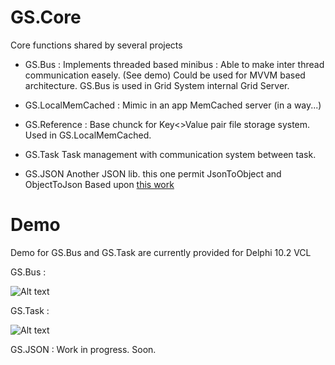 # GS.Core
  Core functions shared by several projects 

- GS.Bus : 
  Implements threaded based minibus : Able to make inter thread communication easely. (See demo)
  Could be used for MVVM based architecture. GS.Bus is used in Grid System internal Grid Server.

- GS.LocalMemCached : 
  Mimic in an app MemCached server (in a way...)

- GS.Reference : 
  Base chunck for Key<>Value pair file storage system. Used in GS.LocalMemCached.
  
- GS.Task
  Task management with communication system between task.
  
- GS.JSON
  Another JSON lib. this one permit JsonToObject and ObjectToJson
  Based upon [this work](https://github.com/rilyu/json4delphi) 

# Demo

  Demo for GS.Bus and GS.Task are currently provided for Delphi 10.2 VCL
  
  GS.Bus : 
  
  ![Alt text](/../master/Ressources/GSBusBenchVisual.png?raw=true "GS.Bus Bench demo")
  
  GS.Task : 
  
  ![Alt text](/../master/Ressources/GTaskBenchVisu.png?raw=true "GS.Bus Bench demo")

  GS.JSON : Work in progress. Soon.

